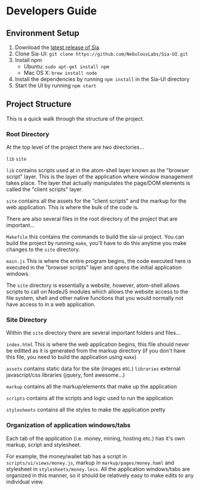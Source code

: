 # Developers Guide

## Environment Setup

1. Download the [latest release of Sia](https://sia-builder.cyrozap.com/job/sia/lastSuccessfulBuild/)
2. Clone Sia-UI: `git clone https://github.com/NebulousLabs/Sia-UI.git`
3. Install npm
   - Ubuntu: `sudo apt-get install npm`
   - Mac OS X: `brew install node`
4. Install the dependencies by running `npm install` in the Sia-UI directory
5. Start the UI by running `npm start`

## Project Structure

This is a quick walk through the structure of the project.

### Root Directory

At the top level of the project there are two directories...

`lib`
`site`

`lib` contains scripts used at in the atom-shell layer known as the "browser script" layer. This is the layer of the application where window management takes place. The layer that actually manipulates the page/DOM elements is called the "client scripts" layer.

`site` contains all the assets for the "client scripts" and the markup for the web application. This is where the bulk of the code is.

There are also several files in the root directory of the project that are important...

`Makefile` this contains the commands to build the sia-ui project. You can build the project by running `make`, you'll have to do this anytime you make changes to the `site` directory.

`main.js` This is where the entire program begins, the code executed here is executed in the "browser scripts" layer and opens the initial application windows.

The `site` directory is essentially a website, however, atom-shell allows scripts to call on NodeJS modules which allows the website access to the file system, shell and other native functions that you would normally not have access to in a web application.

### Site Directory

Within the `site` directory there are several important folders and files...

`index.html` This is where the web application begins, this file should never be editted as it is generated from the markup directory (if you don't have this file, you need to build the application using `make`)

`assets` contains static data for the site (images etc.)
`libraries` external javascript/css libraries (jquery, font awesome...)

`markup` contains all the markup/elements that make up the application

`scripts` contains all the scripts and logic used to run the application

`stylesheets` contains all the styles to make the application pretty

### Organization of application windows/tabs

Each tab of the application (i.e. money, mining, hosting etc.) has it's own markup, script and stylesheet.

For example, the money/wallet tab has a script in `scripts/ui/views/money.js`, markup in `markup/pages/money.haml` and stylesheet in `stylesheets/money.less`. All the application windows/tabs are organized in this manner, so it should be relatively easy to make edits to any individual view.
